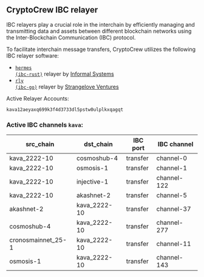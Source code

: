 ## CryptoCrew IBC relayer
IBC relayers play a crucial role in the interchain by efficiently managing and transmitting data and assets between different blockchain networks using the Inter-Blockchain Communication (IBC) protocol.

To facilitate interchain message transfers, CryptoCrew utilizes the following IBC relayer software: 
- <a href="https://github.com/informalsystems/hermes"><code>hermes (ibc-rust)</code></a> relayer by [Informal Systems](https://github.com/informalsystems)
- <a href="https://github.com/cosmos/relayer"><code>rly (ibc-go)</code></a> relayer by [Strangelove Ventures](https://github.com/strangelove-ventures)

Active Relayer Accounts:
```
kava12aeyaxq699k3f4d3733dl5pstw0ulplkxqagqt
```

### Active IBC channels `kava`:
| src_chain | dst_chain | IBC port | IBC channel |
| --------------- | --------------- | ------------ | ------------------- |
| kava_2222-10 | cosmoshub-4 | transfer | channel-0 |
| kava_2222-10 | osmosis-1 | transfer | channel-1 |
| kava_2222-10 | injective-1 | transfer | channel-122 |
| kava_2222-10 | akashnet-2 | transfer | channel-5 |
| akashnet-2 | kava_2222-10 | transfer | channel-37 |
| cosmoshub-4 | kava_2222-10 | transfer | channel-277 |
| cronosmainnet_25-1 | kava_2222-10 | transfer | channel-11 |
| osmosis-1 | kava_2222-10 | transfer | channel-143 |